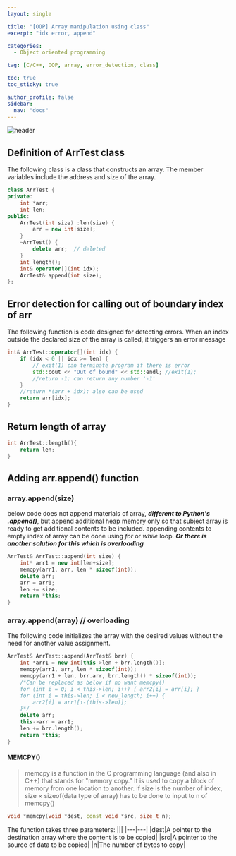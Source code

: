```yaml
---
layout: single

title: "[OOP] Array manipulation using class"
excerpt: "idx error, append"

categories:
  - Object oriented programming

tag: [C/C++, OOP, array, error_detection, class] 

toc: true
toc_sticky: true

author_profile: false
sidebar:
  nav: "docs"
---
```


![header](https://capsule-render.vercel.app/api?type=rect&color=20:660099,100:E2231A)


## Definition of ArrTest class 
The following class is a class that constructs an array. The member variables include the address and size of the array.

```cpp
class ArrTest {
private:
    int *arr;
    int len;
public: 
    ArrTest(int size) :len(size) {
        arr = new int[size]; 
    }
    ~ArrTest() {
        delete arr;  // deleted
    }
    int length();
    int& operator[](int idx);
    ArrTest& append(int size);
};
```

## Error detection for calling out of boundary index of arr
The following function is code designed for detecting errors. When an index outside the declared size of the array is called, it triggers an error message
```cpp
int& ArrTest::operator[](int idx) {
    if (idx < 0 || idx >= len) {
        // exit(1) can terminate program if there is error
        std::cout << "Out of bound" << std::endl; //exit(1);
        //return -1; can return any number '-1'
    }
    //return *(arr + idx); also can be used
    return arr[idx];
}
```
## Return length of array 

```cpp
int ArrTest::length(){
    return len;
}
```


## Adding arr.append() function
### array.append(size)
below code does not append materials of array, ***different to Python's .append()***, but append additional heap memory only so that subject array is ready to get additional contents to be included. appending contents to empty index of array can be done using *for* or *while* loop. ***Or there is another solution for this which is overloading***

```cpp
ArrTest& ArrTest::append(int size) {
    int* arr1 = new int[len+size];
    memcpy(arr1, arr, len * sizeof(int));
    delete arr;
    arr = arr1;
    len += size;
    return *this;
}
```

### array.append(array) // overloading
The following code initializes the array with the desired values without the need for another value assignment.

```cpp
ArrTest& ArrTest::append(ArrTest& brr) {
    int *arr1 = new int[this->len + brr.length()];
    memcpy(arr1, arr, len * sizeof(int));
    memcpy(arr1 + len, brr.arr, brr.length() * sizeof(int));
    /*Can be replaced as below if no want memcpy()
    for (int i = 0; i < this->len; i++) { arr2[i] = arr[i]; }
    for (int i = this->len; i < new_length; i++) { 
        arr2[i] = arr1[i-(this->len)]; 
    }*/
    delete arr; 
    this->arr = arr1;
    len += brr.length();
    return *this;
}
```
#### MEMCPY()
>memcpy is a function in the C programming language (and also in C++) that stands for "memory copy." It is used to copy a block of memory from one location to another. if size is the number of index, size × sizeof(data type of array) has to be done to input to n of memcpy()

```cpp
void *memcpy(void *dest, const void *src, size_t n);
```

 The function takes three parameters:
|||
|---|---|
|dest|A pointer to the destination array where the content is to be copied|
|src|A pointer to the source of data to be copied|
|n|The number of bytes to copy|


